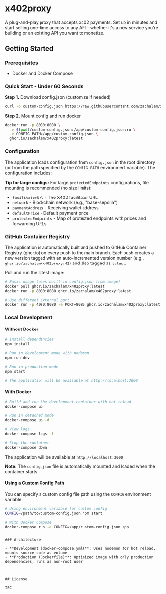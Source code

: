 # x402proxy

A plug-and-play proxy that accepts x402 payments. Set up in minutes and start selling one-time access to any API - whether it's a new service you're building or an existing API you want to monetize.

## Getting Started

### Prerequisites
- Docker and Docker Compose

### Quick Start - Under 60 Seconds
**Step 1.** Download config.json (customize if needed)
```bash
curl -o custom-config.json https://raw.githubusercontent.com/zachalam/x402proxy/refs/heads/main/config.json
```

**Step 2.** Mount config and run docker
```bash
docker run -p 8080:8080 \
  -v $(pwd)/custom-config.json:/app/custom-config.json:ro \
  -e CONFIG_PATH=/app/custom-config.json \
  ghcr.io/zachalam/x402proxy:latest
```

### Configuration

The application loads configuration from `config.json` in the root directory (or from the path specified by the `CONFIG_PATH` environment variable). The configuration includes:

**Tip for large configs:** For large `protectedEndpoints` configurations, file mounting is recommended (no size limits):

- `facilitatorUrl` - The X402 facilitator URL
- `network` - Blockchain network (e.g., "base-sepolia")
- `paymentAddress` - Receiving wallet address
- `defaultPrice` - Default payment price
- `protectedEndpoints` - Map of protected endpoints with prices and forwarding URLs

### GitHub Container Registry

The application is automatically built and pushed to GitHub Container Registry (ghcr.io) on every push to the main branch. Each push creates a new version tagged with an auto-incremented version number (e.g., `ghcr.io/zachalam/x402proxy:42`) and also tagged as `latest`.

Pull and run the latest image:

```bash
# Basic usage (uses built-in config.json from image)
docker pull ghcr.io/zachalam/x402proxy:latest
docker run -p 8080:8080 ghcr.io/zachalam/x402proxy:latest

# Use different external port
docker run -p 4020:8080 -e PORT=8080 ghcr.io/zachalam/x402proxy:latest
```


### Local Development

#### Without Docker

```bash
# Install dependencies
npm install

# Run in development mode with nodemon
npm run dev

# Run in production mode
npm start

# The application will be available at http://localhost:3000
```

#### With Docker

```bash
# Build and run the development container with hot reload
docker-compose up

# Run in detached mode
docker-compose up -d

# View logs
docker-compose logs -f

# Stop the container
docker-compose down
```

The application will be available at `http://localhost:3000`

**Note:** The `config.json` file is automatically mounted and loaded when the container starts.

#### Using a Custom Config Path

You can specify a custom config file path using the `CONFIG` environment variable:

```bash
# Using environment variable for custom config
CONFIG=/path/to/custom-config.json npm start

# With Docker Compose
docker-compose run -e CONFIG=/app/custom-config.json app
```

```

### Architecture

- **Development (docker-compose.yml)**: Uses nodemon for hot reload, mounts source code as volume
- **Production (Dockerfile)**: Optimized image with only production dependencies, runs as non-root user



## License

ISC
